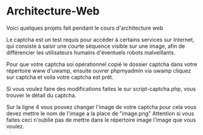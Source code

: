 # Architecture-Web
Voici quelques projets fait pendant le cours d'architecture web

Le captcha est un test requis pour accéder à certains services sur Internet, qui consiste à saisir une courte séquence visible sur une image, afin de différencier les utilisateurs humains d'éventuels robots malveillants.

Pour que votre captcha soi opérationnel copié le dossier captcha dans votre répertoire www d'uwamp, ensuite ouvrer phpmyadmin via uwamp cliquez sur captcha et voila votre captcha est prêt.

Si vous voulez faire des modifications faites le sur script-captcha.php, vous trouver le détail du captcha.

Sur la ligne 4 vous pouvez changer l'image de votre captcha pour cela vous devez mettre le nom de l'image a la place de "image.png" Attention si vous faites ceci n'oublie pas de mettre dans le répertoire image l'image que vous voulez.


